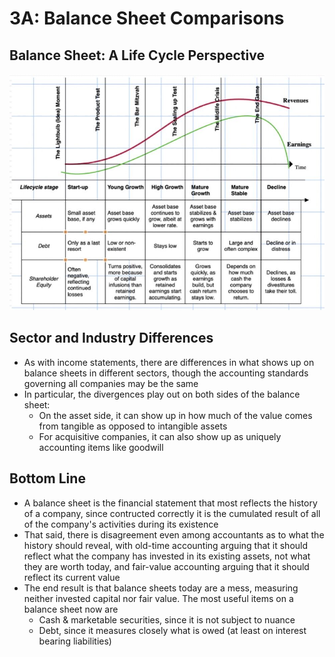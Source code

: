 # 3A: Balance Sheet Comparisons

## Balance Sheet: A Life Cycle Perspective

![image](../../media/Accounting-for-Finance_3A-Balance-Sheet-Comparisions-image1.jpg)

## Sector and Industry Differences

- As with income statements, there are differences in what shows up on balance sheets in different sectors, though the accounting standards governing all companies may be the same
- In particular, the divergences play out on both sides of the balance sheet:
  - On the asset side, it can show up in how much of the value comes from tangible as opposed to intangible assets
  - For acquisitive companies, it can also show up as uniquely accounting items like goodwill

## Bottom Line

- A balance sheet is the financial statement that most reflects the history of a company, since contructed correctly it is the cumulated result of all of the company's activities during its existence
- That said, there is disagreement even among accountants as to what the history should reveal, with old-time accounting arguing that it should reflect what the company has invested in its existing assets, not what they are worth today, and fair-value accounting arguing that it should reflect its current value
- The end result is that balance sheets today are a mess, measuring neither invested capital nor fair value. The most useful items on a balance sheet now are
  - Cash & marketable securities, since it is not subject to nuance
  - Debt, since it measures closely what is owed (at least on interest bearing liabilities)
